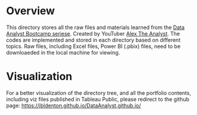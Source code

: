 # Overview

This directory stores all the raw files and materials learned from the [Data Analyst Bootcamp seriese](https://youtube.com/playlist?list=PLUaB-1hjhk8FE_XZ87vPPSfHqb6OcM0cF&si=GmPpcMm-7PEfBxwT). 
Created by YouTuber [Alex The Analyst](https://www.youtube.com/@AlexTheAnalyst). The codes are implemented and stored in each directory based on different topics. Raw files, 
including Excel files, Power BI (.pbix) files, need to be downloaeded in the local machine for viewing.


# Visualization

For a better visualization of the directory tree, and all the portfolio contents, including viz files published in Tableau Public,
please redirect to the github page: https://jbldenton.github.io/DataAnalyst.github.io/
